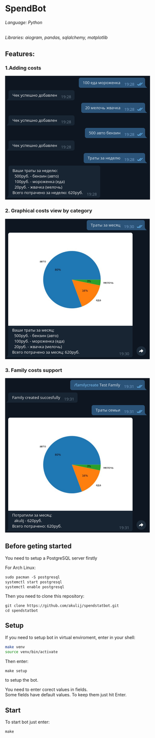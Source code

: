 # SpendBot
###### Language: Python  
###### Libraries: aiogram, pandas, sqlalchemy, matplotlib
## Features:
### 1.Adding costs
![Cost adding](images/1costs_adding.png)
### 2. Graphical costs view by category
![Costs pie graph](images/2pie_view.png)
### 3. Family costs support
![Family costs](images/3family_support.png)
## Before geting started
You need to setup a PostgreSQL server firstly  

For Arch Linux:
```
sudo pacman -S postgresql
systemctl start postgresql
systemctl enable postgresql
```
Then you need to clone this repository:
```
git clone https://github.com/akulij/spendstatbot.git
cd spendstatbot
```
## Setup
If you need to setup bot in virtual enviroment, enter in your shell:
```bash
make venv
source venv/bin/activate
```

Then enter:
```
make setup
```
to setup the bot.

You need to enter corect values in fields.  
Some fields have default values. To keep them just hit Enter.

## Start
To start bot just enter:
```
make
```

